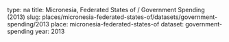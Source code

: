 type: na
title: Micronesia, Federated States of / Government Spending (2013)
slug: places/micronesia-federated-states-of/datasets/government-spending/2013
place: micronesia-federated-states-of
dataset: government-spending
year: 2013
